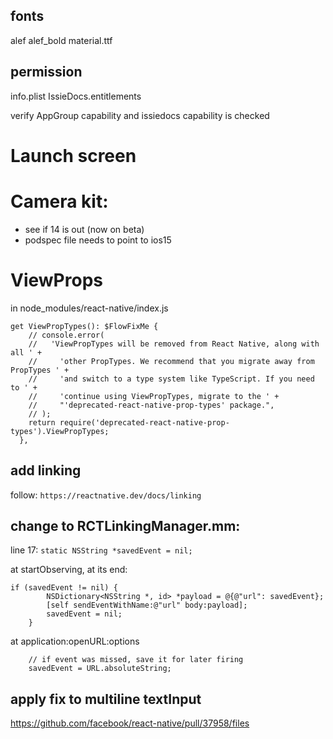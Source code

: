 ## fonts
alef
alef_bold
material.ttf

## permission
info.plist
IssieDocs.entitlements

verify AppGroup capability and issiedocs capability is checked

# Launch screen

# Camera kit:
- see if 14 is out (now on beta)
- podspec file needs to point to ios15 

# ViewProps
in node_modules/react-native/index.js
```
get ViewPropTypes(): $FlowFixMe {
    // console.error(
    //   'ViewPropTypes will be removed from React Native, along with all ' +
    //     'other PropTypes. We recommend that you migrate away from PropTypes ' +
    //     'and switch to a type system like TypeScript. If you need to ' +
    //     'continue using ViewPropTypes, migrate to the ' +
    //     "'deprecated-react-native-prop-types' package.",
    // );
    return require('deprecated-react-native-prop-types').ViewPropTypes;
  },
```
## add linking
follow: `https://reactnative.dev/docs/linking`


## change to RCTLinkingManager.mm:
line 17:
`static NSString *savedEvent = nil;`

at startObserving, at its end:
```
if (savedEvent != nil) {
        NSDictionary<NSString *, id> *payload = @{@"url": savedEvent};
        [self sendEventWithName:@"url" body:payload];
        savedEvent = nil;
    }
```

at application:openURL:options
```
    // if event was missed, save it for later firing
    savedEvent = URL.absoluteString;
```

## apply fix to multiline textInput
https://github.com/facebook/react-native/pull/37958/files